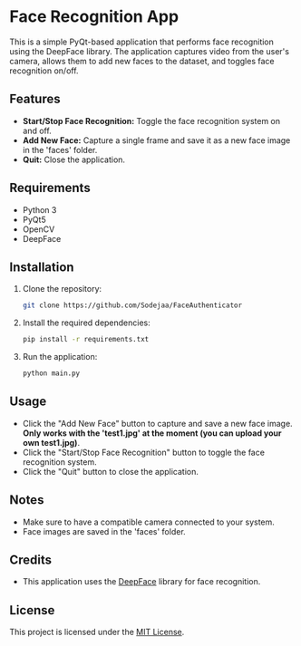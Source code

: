 # Face Recognition App

This is a simple PyQt-based application that performs face recognition using the DeepFace library. The application captures video from the user's camera, allows them to add new faces to the dataset, and toggles face recognition on/off.

## Features

- **Start/Stop Face Recognition:** Toggle the face recognition system on and off.
- **Add New Face:** Capture a single frame and save it as a new face image in the 'faces' folder.
- **Quit:** Close the application.

## Requirements

- Python 3
- PyQt5
- OpenCV
- DeepFace

## Installation

1. Clone the repository:

    ```bash
    git clone https://github.com/Sodejaa/FaceAuthenticator
    ```

2. Install the required dependencies:

    ```bash
    pip install -r requirements.txt
    ```

3. Run the application:

    ```bash
    python main.py
    ```

## Usage

- Click the "Add New Face" button to capture and save a new face image. **Only works with the 'test1.jpg' at the moment (you can upload your own test1.jpg)**.
- Click the "Start/Stop Face Recognition" button to toggle the face recognition system.
- Click the "Quit" button to close the application.

## Notes

- Make sure to have a compatible camera connected to your system.
- Face images are saved in the 'faces' folder.

## Credits

- This application uses the [DeepFace](https://github.com/serengil/deepface) library for face recognition.

## License

This project is licensed under the [MIT License](LICENSE).

